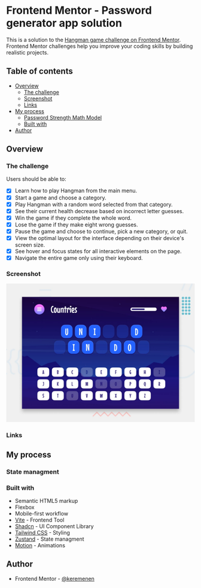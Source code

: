 # Frontend Mentor - Password generator app solution

This is a solution to the [Hangman game challenge on Frontend Mentor](https://www.frontendmentor.io/challenges/hangman-game-rsQiSVLGWn). Frontend Mentor challenges help you improve your coding skills by building realistic projects.

## Table of contents

- [Overview](#overview)
  - [The challenge](#the-challenge)
  - [Screenshot](#screenshot)
  - [Links](#links)
- [My process](#my-process)
  - [Password Strength Math Model](#password-strength-math-Model)
  - [Built with](#built-with)
- [Author](#author)

## Overview

### The challenge

Users should be able to:

- [x] Learn how to play Hangman from the main menu.
- [x] Start a game and choose a category.
- [x] Play Hangman with a random word selected from that category.
- [x] See their current health decrease based on incorrect letter guesses.
- [x] Win the game if they complete the whole word.
- [x] Lose the game if they make eight wrong guesses.
- [x] Pause the game and choose to continue, pick a new category, or quit.
- [x] View the optimal layout for the interface depending on their device's screen size.
- [x] See hover and focus states for all interactive elements on the page.
- [x] Navigate the entire game only using their keyboard.

### Screenshot

![](./preview.jpg)

### Links

<!-- - Solution URL: [Solution URL](https://www.frontendmentor.io/solutions/password-generator-app-yD8l_YjHT_) -->
<!-- - Live Site URL: [Live Site URL](https://password-generator-app-kemer.netlify.app/) -->

## My process

### State managment

### Built with

- Semantic HTML5 markup
- Flexbox
- Mobile-first workflow
- [Vite](https://vite.dev/) - Frontend Tool
- [Shadcn](https://ui.shadcn.com/) - UI Component Library
- [Tailwind CSS](https://tailwindcss.com/) - Styling
- [Zustand](https://zustand-demo.pmnd.rs/) - State managment
- [Motion](https://motion.dev/) - Animations

## Author

- Frontend Mentor - [@keremenen](https://www.frontendmentor.io/profile/keremenen)
